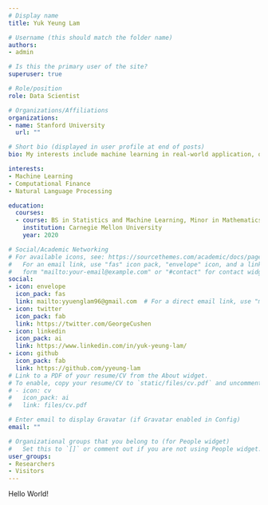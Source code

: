 ```yaml
---
# Display name
title: Yuk Yeung Lam

# Username (this should match the folder name)
authors:
- admin

# Is this the primary user of the site?
superuser: true

# Role/position
role: Data Scientist

# Organizations/Affiliations
organizations:
- name: Stanford University
  url: ""

# Short bio (displayed in user profile at end of posts)
bio: My interests include machine learning in real-world application, quantitative finance

interests:
- Machine Learning
- Computational Finance
- Natural Language Processing

education:
  courses:
  - course: BS in Statistics and Machine Learning, Minor in Mathematics
    institution: Carnegie Mellon University
    year: 2020

# Social/Academic Networking
# For available icons, see: https://sourcethemes.com/academic/docs/page-builder/#icons
#   For an email link, use "fas" icon pack, "envelope" icon, and a link in the
#   form "mailto:your-email@example.com" or "#contact" for contact widget.
social:
- icon: envelope
  icon_pack: fas
  link: mailto:yyuenglam96@gmail.com  # For a direct email link, use "mailto:test@example.org".
- icon: twitter
  icon_pack: fab
  link: https://twitter.com/GeorgeCushen
- icon: linkedin
  icon_pack: ai
  link: https://www.linkedin.com/in/yuk-yeung-lam/
- icon: github
  icon_pack: fab
  link: https://github.com/yyeung-lam
# Link to a PDF of your resume/CV from the About widget.
# To enable, copy your resume/CV to `static/files/cv.pdf` and uncomment the lines below.
# - icon: cv
#   icon_pack: ai
#   link: files/cv.pdf

# Enter email to display Gravatar (if Gravatar enabled in Config)
email: ""

# Organizational groups that you belong to (for People widget)
#   Set this to `[]` or comment out if you are not using People widget.
user_groups:
- Researchers
- Visitors
---
```


Hello World!
